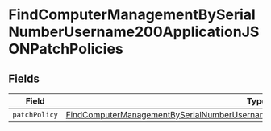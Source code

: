 # FindComputerManagementBySerialNumberUsername200ApplicationJSONPatchPolicies


## Fields

| Field                                                                                                                                                                                                       | Type                                                                                                                                                                                                        | Required                                                                                                                                                                                                    | Description                                                                                                                                                                                                 |
| ----------------------------------------------------------------------------------------------------------------------------------------------------------------------------------------------------------- | ----------------------------------------------------------------------------------------------------------------------------------------------------------------------------------------------------------- | ----------------------------------------------------------------------------------------------------------------------------------------------------------------------------------------------------------- | ----------------------------------------------------------------------------------------------------------------------------------------------------------------------------------------------------------- |
| `patchPolicy`                                                                                                                                                                                               | [FindComputerManagementBySerialNumberUsername200ApplicationJSONPatchPoliciesPatchPolicy](../../models/operations/findcomputermanagementbyserialnumberusername200applicationjsonpatchpoliciespatchpolicy.md) | :heavy_minus_sign:                                                                                                                                                                                          | N/A                                                                                                                                                                                                         |